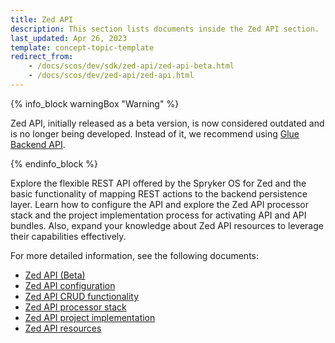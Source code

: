 ```yaml
---
title: Zed API
description: This section lists documents inside the Zed API section.
last_updated: Apr 26, 2023
template: concept-topic-template
redirect_from:
    - /docs/scos/dev/sdk/zed-api/zed-api-beta.html
    - /docs/scos/dev/zed-api/zed-api.html
---
```

{% info_block warningBox "Warning" %}

Zed API, initially released as a beta version, is now considered outdated and is no longer being developed. Instead of it, we recommend using [Glue Backend API](/docs/dg/dev/glue-api/{{site.version}}/decoupled-glue-api.html#new-type-of-application-glue-backend-api-application).

{% endinfo_block %}

Explore the flexible REST API offered by the Spryker OS for Zed and the basic functionality of mapping REST actions to the backend persistence layer. Learn how to configure the API and explore the Zed API processor stack and the project implementation process for activating API and API bundles. Also, expand your knowledge about Zed API resources to leverage their capabilities effectively.

For more detailed information, see the following documents:
* [Zed API (Beta)](/docs/scos/dev/sdk/zed-api/zed-api-beta.html)
* [Zed API configuration](/docs/scos/dev/sdk/zed-api/zed-api-configuration.html)
* [Zed API CRUD functionality](/docs/scos/dev/sdk/zed-api/zed-api-crud-functionality.html)
* [Zed API processor stack](/docs/scos/dev/sdk/zed-api/zed-api-processor-stack.html)
* [Zed API project implementation](/docs/scos/dev/sdk/zed-api/zed-api-project-implementation.html)
* [Zed API resources](/docs/scos/dev/sdk/zed-api/zed-api-resources.html)
